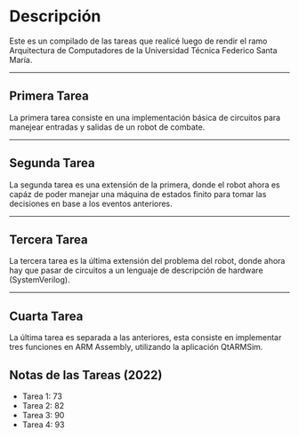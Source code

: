 # Descripción

Este es un compilado de las tareas que realicé luego de rendir el 
ramo Arquitectura de Computadores de la Universidad Técnica 
Federico Santa María.

___

## Primera Tarea

La primera tarea consiste en una implementación básica de circuitos para manejear entradas
y salidas de un robot de combate.

___

## Segunda Tarea

La segunda tarea es una extensión de la primera, donde el robot ahora es capáz de poder
manejar una máquina de estados finito para tomar las decisiones en base a los eventos
anteriores.

___

## Tercera Tarea

La tercera tarea es la última extensión del problema del robot, donde ahora hay que pasar
de circuitos a un lenguaje de descripción de hardware (SystemVerilog).

___

## Cuarta Tarea

La última tarea es separada a las anteriores, esta consiste en implementar tres funciones
en ARM Assembly, utilizando la aplicación QtARMSim.


Notas de las Tareas (2022)
--------------------------

* Tarea 1: 73
* Tarea 2: 82
* Tarea 3: 90
* Tarea 4: 93